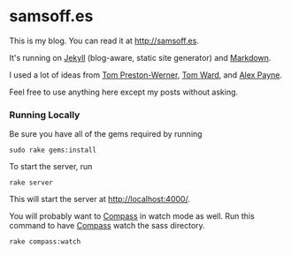 # samsoff.es

This is my blog. You can read it at <http://samsoff.es>.

It's running on [Jekyll][] (blog-aware, static site generator) and [Markdown](http://daringfireball.net/projects/markdown).

I used a lot of ideas from [Tom Preston-Werner](http://github.com/mojombo/mojombo.github.com), [Tom Ward](http://github.com/tomafro/tomafro.net), and [Alex Payne](http://github.com/al3x/al3x.github.com).

Feel free to use anything here except my posts without asking.

### Running Locally

Be sure you have all of the gems required by running

    sudo rake gems:install

To start the server, run

    rake server

This will start the server at <http://localhost:4000/>.

You will probably want to [Compass][] in watch mode as well. Run this command to have [Compass][] watch the sass directory.

    rake compass:watch

[Jekyll]: http://github.com/mojombo/jekyll
[Compass]: http://compass-style.org/
